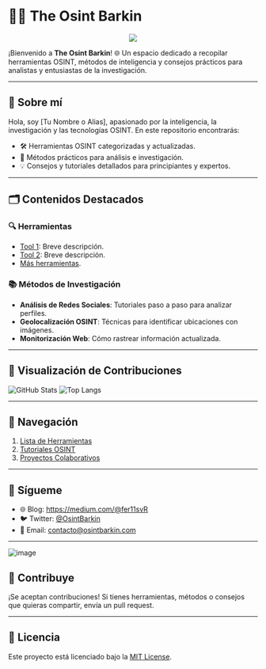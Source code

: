 

<!---
TheOsint-Barking/TheOsint-Barking is a ✨ special ✨ repository because its `README.md` (this file) appears on your GitHub profile.
You can click the Preview link to take a look at your changes.
--->
# 🕵️‍♂️ The Osint Barkin

 <p align="center">
    <img src="https://readme-typing-svg.herokuapp.com/?font=Tourney&center=true&color=2CFF00&size=40&width=750&height=80&lines=INTELIGENCIA"/>
</p>

¡Bienvenido a **The Osint Barkin**! 🌐 Un espacio dedicado a recopilar herramientas OSINT, métodos de inteligencia y consejos prácticos para analistas y entusiastas de la investigación.

---

## 🌟 Sobre mí
Hola, soy [Tu Nombre o Alias], apasionado por la inteligencia, la investigación y las tecnologías OSINT. En este repositorio encontrarás:
- 🛠️ Herramientas OSINT categorizadas y actualizadas.
- 📖 Métodos prácticos para análisis e investigación.
- 💡 Consejos y tutoriales detallados para principiantes y expertos.

---

## 🗂️ Contenidos Destacados

### 🔍 Herramientas
- [Tool 1](https://enlace.com): Breve descripción.
- [Tool 2](https://enlace.com): Breve descripción.
- [Más herramientas](#).

### 📚 Métodos de Investigación
- **Análisis de Redes Sociales**: Tutoriales paso a paso para analizar perfiles.
- **Geolocalización OSINT**: Técnicas para identificar ubicaciones con imágenes.
- **Monitorización Web**: Cómo rastrear información actualizada.

---

## 🎨 Visualización de Contribuciones
![GitHub Stats](https://github-readme-stats.vercel.app/api?username=TheOsintBarkin&show_icons=true&theme=radical)
![Top Langs](https://github-readme-stats.vercel.app/api/top-langs/?username=TheOsintBarkin&layout=compact&theme=radical)

---

## 🧭 Navegación
1. [Lista de Herramientas](#)
2. [Tutoriales OSINT](#)
3. [Proyectos Colaborativos](#)

---

## 💬 Sígueme
- 🌐 Blog: https://medium.com/@fer11svR
- 🐦 Twitter: [@OsintBarkin](https://twitter.com/osintbarkin)
- 📧 Email: contacto@osintbarkin.com
---

![image](https://github.com/user-attachments/assets/6083c206-a7c4-404a-908d-054125a8fdc5)


## 🚀 Contribuye
¡Se aceptan contribuciones! Si tienes herramientas, métodos o consejos que quieras compartir, envía un pull request.

---

## 📜 Licencia
Este proyecto está licenciado bajo la [MIT License](https://opensource.org/licenses/MIT).

